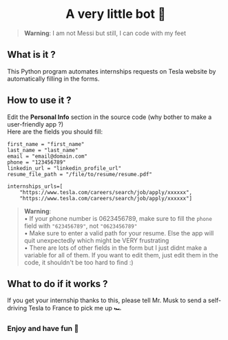 <h1 align="center">
	A very little bot 🤖
</h1>

> **Warning**: I am not Messi but still, I can code with my feet  

## What is it ?
This Python program automates internships requests on Tesla website by automatically filling in the forms.  

## How to use it ?
Edit the **Personal Info** section in the source code (why bother to make a user-friendly app ?)  
Here are the fields you should fill:  
```
first_name = "first_name"  
last_name = "last_name"  
email = "email@domain.com"  
phone = "123456789"
linkedin_url = "linkedin_profile_url"  
resume_file_path = "/file/to/resume/resume.pdf"  

internships_urls=[
    "https://www.tesla.com/careers/search/job/apply/xxxxxx",
    "https://www.tesla.com/careers/search/job/apply/xxxxxx"]
```
> **Warning**:  
> • If your phone number is 0623456789, make sure to fill the ```phone``` field with ```"623456789"```, not ```"0623456789"```  
> • Make sure to enter a valid path for your resume. Else the app will quit unexpectedly which might be VERY frustrating  
> • There are lots of other fields in the form but I just didnt make a variable for all of them. If you want to edit them,
> just edit them in the code, it shouldn't be too hard to find :)

## What to do if it works ?
If you get your internship thanks to this, please tell Mr. Musk to send a self-driving Tesla to France to pick me up 🏎️  


### Enjoy and have fun 🎉
